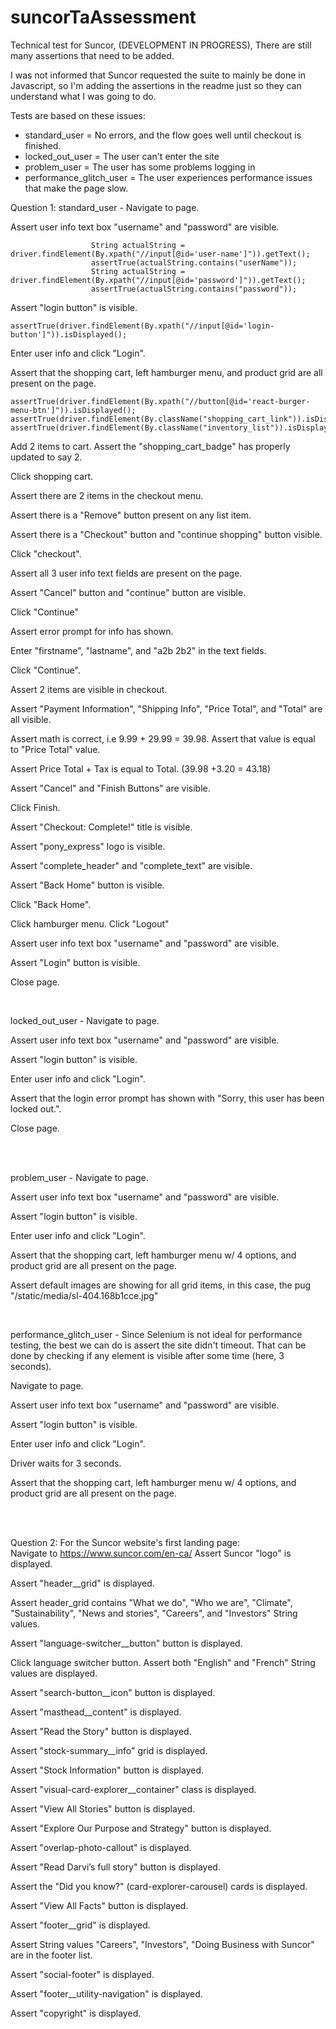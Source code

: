 # suncorTaAssessment
Technical test for Suncor, (DEVELOPMENT IN PROGRESS), There are still many assertions that need to be added.

I was not informed that Suncor requested the suite to mainly be done in Javascript, so I'm adding the assertions in the readme just so they can understand what I was going to do.

Tests are based on these issues:
- standard_user = No errors, and the flow goes well until checkout is finished.
- locked_out_user = The user can't enter the site
- problem_user = The user has some problems logging in
- performance_glitch_user = The user experiences performance issues that make the page slow.

Question 1:
standard_user  -  Navigate to page.

Assert user info text box "username" and "password" are visible.
                  
``` 
                  String actualString = driver.findElement(By.xpath("//input[@id='user-name']")).getText();
                  assertTrue(actualString.contains("userName"));
                  String actualString = driver.findElement(By.xpath("//input[@id='password']")).getText();
                  assertTrue(actualString.contains("password"));
```

Assert "login button" is visible.

```
assertTrue(driver.findElement(By.xpath("//input[@id='login-button']")).isDisplayed();
```
                  
Enter user info and click "Login".

Assert that the shopping cart, left hamburger menu, and product grid are all present on the page.

```
assertTrue(driver.findElement(By.xpath("//button[@id='react-burger-menu-btn']")).isDisplayed();
assertTrue(driver.findElement(By.className("shopping_cart_link")).isDisplayed());
assertTrue(driver.findElement(By.className("inventory_list")).isDisplayed());
```

Add 2 items to cart. Assert the "shopping_cart_badge" has properly updated to say 2.

Click shopping cart.

Assert there are 2 items in the checkout menu.

Assert there is a "Remove" button present on any list item.

Assert there is a "Checkout" button and "continue shopping" button visible.

Click "checkout".

Assert all 3 user info text fields are present on the page.

Assert "Cancel" button and "continue" button are visible.

Click "Continue"

Assert error prompt for info has shown.

Enter "firstname", "lastname", and "a2b 2b2" in the text fields.

Click "Continue".

Assert 2 items are visible in checkout.

Assert "Payment Information", "Shipping Info", "Price Total", and "Total" are all visible.

Assert math is correct, i.e 9.99 + 29.99 = 39.98. Assert that value is equal to "Price Total" value.

Assert Price Total + Tax is equal to Total. (39.98 +3.20 = 43.18)

Assert "Cancel" and "Finish Buttons" are visible.

Click Finish.

Assert "Checkout: Complete!" title is visible.

Assert "pony_express" logo is visible. 

Assert "complete_header" and "complete_text" are visible.

Assert "Back Home" button is visible.

Click "Back Home".

Click hamburger menu. Click "Logout"

Assert user info text box "username" and "password" are visible.

Assert "Login" button is visible.

Close page.

<br />
                  
locked_out_user  - Navigate to page.

Assert user info text box "username" and "password" are visible.

Assert "login button" is visible.

Enter user info and click "Login".

Assert that the login error prompt has shown with "Sorry, this user has been locked out.".

Close page.

<br />
<br />
                  
problem_user  -  Navigate to page.

Assert user info text box "username" and "password" are visible.

Assert "login button" is visible.

Enter user info and click "Login".

Assert that the shopping cart, left hamburger menu w/ 4 options, and product grid are all present on the page.

Assert default images are showing for all grid items, in this case, the pug "/static/media/sl-404.168b1cce.jpg"

<br />

performance_glitch_user - Since Selenium is not ideal for performance testing, the best we can do is assert the site didn't timeout. That can be done by checking if any element is visible after some time (here, 3 seconds).
                  
Navigate to page.

Assert user info text box "username" and "password" are visible.

Assert "login button" is visible.

Enter user info and click "Login".

Driver waits for 3 seconds.
                  
Assert that the shopping cart, left hamburger menu w/ 4 options, and product grid are all present on the page.

<br />
<br />

Question 2:
For the Suncor website's first landing page:
<br />
Navigate to https://www.suncor.com/en-ca/
Assert Suncor "logo" is displayed.

Assert "header__grid" is displayed.

Assert header_grid contains "What we do", "Who we are", "Climate", "Sustainability", "News and stories", "Careers", and "Investors" String values.

Assert "language-switcher__button" button is displayed.

Click language switcher button. Assert both "English" and "French" String values are displayed.

Assert "search-button__icon" button is displayed.

Assert "masthead__content" is displayed.

Assert "Read the Story" button is displayed.

Assert "stock-summary__info" grid is displayed.

Assert "Stock Information" button is displayed.

Assert "visual-card-explorer__container" class is displayed.

Assert "View All Stories" button is displayed.

Assert "Explore Our Purpose and Strategy" button is displayed.

Assert "overlap-photo-callout" is displayed.

Assert "Read Darvi’s full story" button is displayed.

Assert the "Did you know?" (card-explorer-carousel) cards is displayed.

Assert "View All Facts" button is displayed.

Assert "footer__grid" is displayed.

Assert String values "Careers", "Investors", "Doing Business with Suncor" are in the footer list.

Assert "social-footer" is displayed.

Assert "footer__utility-navigation" is displayed.

Assert "copyright" is displayed.

